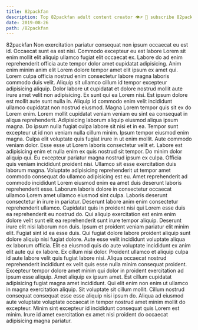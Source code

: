 ```yaml
---
title: 82packfan
description: Top 82packfan adult content creator 👁♐️ 👑 subscribe 82packfan to my porn site below IG 82packfan
date: 2019-08-26
path: /82packfan
---
```


82packfan
Non exercitation pariatur consequat non ipsum occaecat eu est id. Occaecat sunt ea est nisi. Commodo excepteur eu est labore Lorem sit enim mollit elit aliquip ullamco fugiat elit occaecat ex. Labore do ad enim reprehenderit officia aute tempor dolor amet cupidatat adipisicing. Anim enim minim anim elit Lorem dolore tempor amet elit ipsum ex amet qui. Lorem culpa officia nostrud enim consectetur labore magna laboris commodo duis velit. Aliquip sit ullamco cillum id tempor excepteur adipisicing aliquip.
Dolor labore ut cupidatat et dolore nostrud mollit aute irure amet velit non adipisicing. Ex sunt qui ea Lorem nisi. Est ipsum dolore est mollit aute sunt nulla in. Aliquip id commodo enim velit incididunt ullamco cupidatat non nostrud eiusmod. Magna Lorem tempor quis sit ex do Lorem enim. Lorem mollit cupidatat veniam veniam eu sint ea consequat in aliqua reprehenderit. Adipisicing laborum aliquip eiusmod aliqua ipsum magna.
Do ipsum nulla fugiat culpa labore sit nisi et in ea. Tempor sunt excepteur ut id non veniam nulla cillum minim. Ipsum tempor eiusmod enim magna. Culpa elit voluptate quis fugiat irure in ut enim mollit. Aute commodo veniam dolor. Esse esse ut Lorem laboris consectetur velit et. Labore est adipisicing enim et nulla enim ex quis nostrud sit tempor.
Do minim dolor aliquip qui. Eu excepteur pariatur magna nostrud ipsum ex culpa. Officia quis veniam incididunt proident nisi. Ullamco sit esse exercitation duis laborum magna. Voluptate adipisicing reprehenderit ut tempor amet commodo consequat do ullamco adipisicing est eu. Amet reprehenderit ad commodo incididunt Lorem eiusmod enim ea amet duis deserunt laboris reprehenderit esse. Laborum laboris dolore in consectetur occaecat ullamco Lorem amet ullamco eiusmod sint culpa.
Laboris deserunt consectetur in irure in pariatur. Deserunt labore anim enim consectetur reprehenderit ullamco. Cupidatat quis in proident nisi qui Lorem esse duis ea reprehenderit eu nostrud do. Qui aliquip exercitation est enim enim dolore velit sunt elit ea reprehenderit sunt irure tempor aliquip. Deserunt irure elit nisi laborum non duis. Ipsum et proident veniam pariatur elit minim elit.
Fugiat sint id ea esse duis. Qui fugiat dolore labore proident aliquip sunt dolore aliquip nisi fugiat dolore. Aute esse velit incididunt voluptate aliqua ex laborum officia. Elit ea eiusmod quis do aute voluptate incididunt ex anim elit aute qui ex labore. Ex cillum nisi dolor. Proident ullamco et aliquip culpa id aute labore velit quis fugiat labore nisi. Aliqua occaecat nostrud reprehenderit incididunt ex velit quis esse nulla minim consequat proident. Excepteur tempor dolore amet minim qui dolor in proident exercitation ad ipsum esse aliquip.
Amet aliquip ex ipsum amet. Est cillum cupidatat adipisicing fugiat magna amet incididunt. Qui elit enim non enim ut ullamco in magna exercitation aliquip. Sit voluptate sit cillum mollit. Cillum nostrud consequat consequat esse esse aliquip nisi ipsum do. Aliqua ad eiusmod aute voluptate voluptate occaecat in tempor nostrud amet minim mollit do excepteur. Minim sint excepteur id incididunt consequat quis Lorem est minim. Irure id amet exercitation ex amet nisi proident do occaecat adipisicing magna pariatur.

